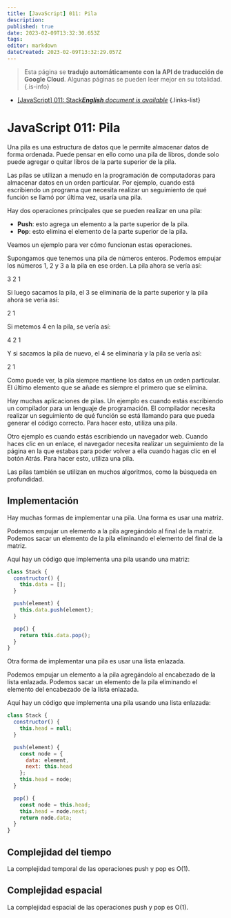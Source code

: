 ```yaml
---
title: [JavaScript] 011: Pila
description: 
published: true
date: 2023-02-09T13:32:30.653Z
tags: 
editor: markdown
dateCreated: 2023-02-09T13:32:29.057Z
---
```


> Esta página se **tradujo automáticamente con la API de traducción de Google Cloud**.
Algunas páginas se pueden leer mejor en su totalidad.{.is-info}



- [[JavaScript] 011: Stack***English** document is available*](/en/Knowledge-base/Algorithm/javascript-011-stack)
{.links-list}


# JavaScript 011: Pila

Una pila es una estructura de datos que le permite almacenar datos de forma ordenada. Puede pensar en ello como una pila de libros, donde solo puede agregar o quitar libros de la parte superior de la pila.

Las pilas se utilizan a menudo en la programación de computadoras para almacenar datos en un orden particular. Por ejemplo, cuando está escribiendo un programa que necesita realizar un seguimiento de qué función se llamó por última vez, usaría una pila.

Hay dos operaciones principales que se pueden realizar en una pila:

- **Push**: esto agrega un elemento a la parte superior de la pila.
- **Pop**: esto elimina el elemento de la parte superior de la pila.

Veamos un ejemplo para ver cómo funcionan estas operaciones.

Supongamos que tenemos una pila de números enteros. Podemos empujar los números 1, 2 y 3 a la pila en ese orden. La pila ahora se vería así:

3
2
1

Si luego sacamos la pila, el 3 se eliminaría de la parte superior y la pila ahora se vería así:

2
1

Si metemos 4 en la pila, se vería así:

4
2
1

Y si sacamos la pila de nuevo, el 4 se eliminaría y la pila se vería así:

2
1

Como puede ver, la pila siempre mantiene los datos en un orden particular. El último elemento que se añade es siempre el primero que se elimina.

Hay muchas aplicaciones de pilas. Un ejemplo es cuando estás escribiendo un compilador para un lenguaje de programación. El compilador necesita realizar un seguimiento de qué función se está llamando para que pueda generar el código correcto. Para hacer esto, utiliza una pila.

Otro ejemplo es cuando estás escribiendo un navegador web. Cuando haces clic en un enlace, el navegador necesita realizar un seguimiento de la página en la que estabas para poder volver a ella cuando hagas clic en el botón Atrás. Para hacer esto, utiliza una pila.

Las pilas también se utilizan en muchos algoritmos, como la búsqueda en profundidad.

## Implementación

Hay muchas formas de implementar una pila. Una forma es usar una matriz.

Podemos empujar un elemento a la pila agregándolo al final de la matriz. Podemos sacar un elemento de la pila eliminando el elemento del final de la matriz.

Aquí hay un código que implementa una pila usando una matriz:

```javascript
class Stack {
  constructor() {
    this.data = [];
  }

  push(element) {
    this.data.push(element);
  }

  pop() {
    return this.data.pop();
  }
}
```

Otra forma de implementar una pila es usar una lista enlazada.

Podemos empujar un elemento a la pila agregándolo al encabezado de la lista enlazada. Podemos sacar un elemento de la pila eliminando el elemento del encabezado de la lista enlazada.

Aquí hay un código que implementa una pila usando una lista enlazada:

```javascript
class Stack {
  constructor() {
    this.head = null;
  }

  push(element) {
    const node = {
      data: element,
      next: this.head
    };
    this.head = node;
  }

  pop() {
    const node = this.head;
    this.head = node.next;
    return node.data;
  }
}
```

## Complejidad del tiempo

La complejidad temporal de las operaciones push y pop es O(1).

## Complejidad espacial

La complejidad espacial de las operaciones push y pop es O(1).